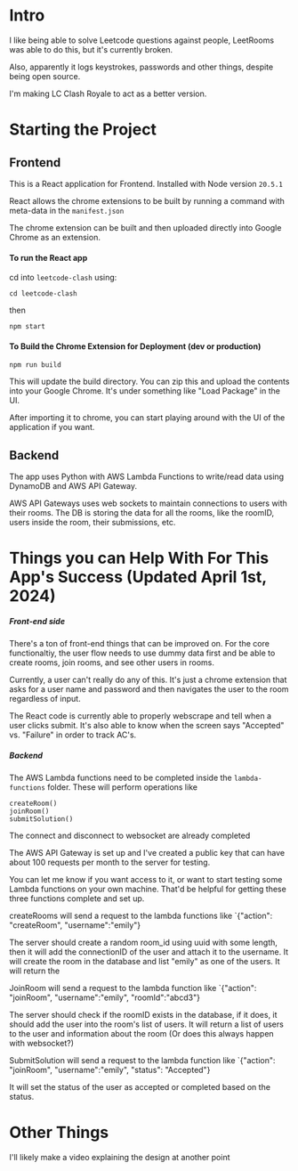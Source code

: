 # Intro

I like being able to solve Leetcode questions against people, LeetRooms was able to do this, but it's currently broken.

Also, apparently it logs keystrokes, passwords and other things, despite being open source. 

I'm making LC Clash Royale to act as a better version.
# Starting the Project

## Frontend

This is a React application for Frontend. Installed with Node version `20.5.1`

React allows the chrome extensions to be built by running a command with meta-data in the `manifest.json` 

The chrome extension can be built and then uploaded directly into Google Chrome as an extension.

#### To run the React app

cd into `leetcode-clash` using:
```
cd leetcode-clash
```
then
```
npm start
```
#### To Build the Chrome Extension for Deployment (dev or production)

```
npm run build
```

This will update the build directory. You can zip this and upload the contents into your Google Chrome. It's under something like "Load Package" in the UI.

After importing it to chrome, you can start playing around with the UI of the application if you want.

## Backend

The app uses Python with AWS Lambda Functions to write/read data using DynamoDB and AWS API Gateway.

AWS API Gateways uses web sockets to maintain connections to users with their rooms. 
The DB is storing the data for all the rooms, like the roomID, users inside the room, their submissions, etc.
  

# Things you can Help With For This App's Success (Updated April 1st, 2024)

##### Front-end side
There's a ton of front-end things that can be improved on. For the core functionaltiy, the user flow needs to use dummy data first and be able to create rooms, join rooms, and see other users in rooms.

Currently, a user can't really do any of this. It's just a chrome extension that asks for a user name and password and then navigates the user to the room regardless of input. 

The React code is currently able to properly webscrape and tell when a user clicks submit. It's also able to know when the screen says "Accepted" vs. "Failure" in order to track AC's.

##### Backend

The AWS Lambda functions need to be completed inside the `lambda-functions` folder. These will perform operations like

```
createRoom()
joinRoom()
submitSolution()
```

The connect and disconnect to websocket are already completed

The AWS API Gateway is set up and I've created a public key that can have about 100 requests per month to the server for testing. 

You can let me know if you want access to it, or want to start testing some Lambda functions on your own machine. That'd be helpful for getting these three functions complete and set up.

createRooms will send a request to the lambda functions like
`{"action": "createRoom", "username":"emily"}

The server should create a random room_id using uuid with some length, then it will add the connectionID of the user and attach it to the username. It will create the room in the database and list "emily" as one of the users. It will return the 

JoinRoom will send a request to the lambda function like 
`{"action": "joinRoom", "username":"emily", "roomId":"abcd3"}

The server should check if the roomID exists in the database, if it does, it should add the user into the room's list of users. It will return a list of users to the user and information about the room (Or does this always happen with websocket?)

SubmitSolution will send a request to the lambda function like 
`{"action": "joinRoom", "username":"emily", "status": "Accepted"}

It will set the status of the user as accepted or completed based on the status.
# Other Things

I'll likely make a video explaining the design at another point